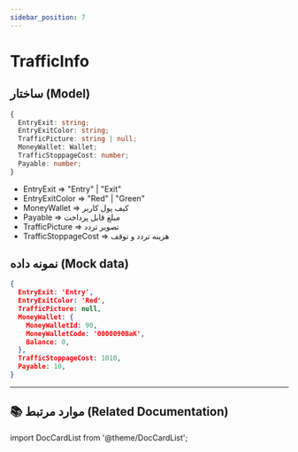 ```yaml
---
sidebar_position: 7
---
```


# TrafficInfo

## ساختار (Model)

```TypeScript title="TrafficInfo"
{
  EntryExit: string;
  EntryExitColor: string;
  TrafficPicture: string | null;
  MoneyWallet: Wallet;
  TrafficStoppageCost: number;
  Payable: number;
}
```

- EntryExit => "Entry" | "Exit"
- EntryExitColor => "Red" | "Green"
- MoneyWallet => کیف پول کاربر
- Payable => مبلغ قابل پرداخت
- TrafficPicture => تصویر تردد
- TrafficStoppageCost => هزینه تردد و توقف

## نمونه داده (Mock data)

```JSON title="mockTrafficInfo"
{
  EntryExit: 'Entry',
  EntryExitColor: 'Red',
  TrafficPicture: null,
  MoneyWallet: {
    MoneyWalletId: 90,
    MoneyWalletCode: '0000090BaK',
    Balance: 0,
  },
  TrafficStoppageCost: 1010,
  Payable: 10,
}
```

---

## 📚 موارد مرتبط (Related Documentation)

import DocCardList from '@theme/DocCardList';

<DocCardList/>
